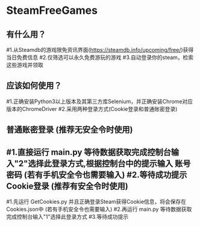SteamFreeGames
==============

有什么用？
--------------
#1.从Steamdb的游戏限免资讯界面(https://steamdb.info/upcoming/free/)获得当日免费信息
#2.仅筛选可以永久免费游玩的游戏
#3.自动登录你的steam，检索这些游戏并领取

应该如何使用？
--------------
#1.正确安装Python3以上版本及其第三方库Selenium，并正确安装Chrome对应版本的ChromeDriver
#2.采用两种登录方式(Cookie登录和普通账密登录)

普通账密登录 (推荐无安全令时使用)
--------------
#1.直接运行  main.py  等待数据获取完成控制台输入"2"选择此登录方式,根据控制台中的提示输入 账号 密码 (若有手机安全令也需要输入)
#2.等待成功提示
Cookie登录 (推荐有安全令时使用)
--------------
#1.先运行  GetCookies.py  并且正确登录Steam获得Cookie信息，将会保存在Cookies.json中 (若有手机安全令也需要输入)
#2.再运行  main.py  等待数据获取完成控制台输入"1"选择此登录方式
#3.等待成功提示

